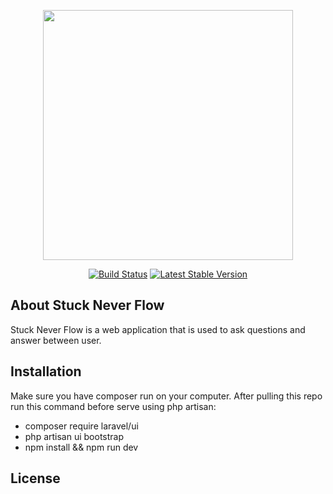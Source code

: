 <p align="center"><img src="https://res.cloudinary.com/dtfbvvkyp/image/upload/v1566331377/laravel-logolockup-cmyk-red.svg" width="400"></p>

<p align="center">
<a href="https://travis-ci.org/laravel/framework"><img src="https://travis-ci.org/laravel/framework.svg" alt="Build Status"></a>
<a href="https://packagist.org/packages/laravel/framework"><img src="https://poser.pugx.org/laravel/framework/v/stable.svg" alt="Latest Stable Version"></a>
</p>

## About Stuck Never Flow

Stuck Never Flow is a web application that is used to ask questions and answer between user.

## Installation

Make sure you have composer run on your computer.
After pulling this repo run this command before serve using php artisan:

- composer require laravel/ui
- php artisan ui bootstrap
- npm install && npm run dev

## License
